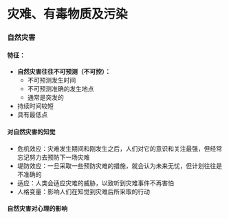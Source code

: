 # 灾难、有毒物质及污染

### 自然灾害

#### **特征**：

- **自然灾害往往不可预测（不可控）：**
  - 不可预测发生时间
  - 不可预测准确的发生地点
  - 通常是突发的
- 持续时间较短
- 具有最低点

#### 对自然灾害的知觉

- 危机效应：灾难发生期间和刚发生之后，人们对它的意识和关注最强，但经常忘记努力去预防下一场灾难
- 堤防效应：一旦采取一些预防灾难的措施，就会认为未来无忧，但计划往往是不准确的
- 适应：人类会适应灾难的威胁，以致听到灾难事件不再害怕
- 人格变量：影响人们在知觉到灾难后所采取的行动

#### 自然灾害对心理的影响

